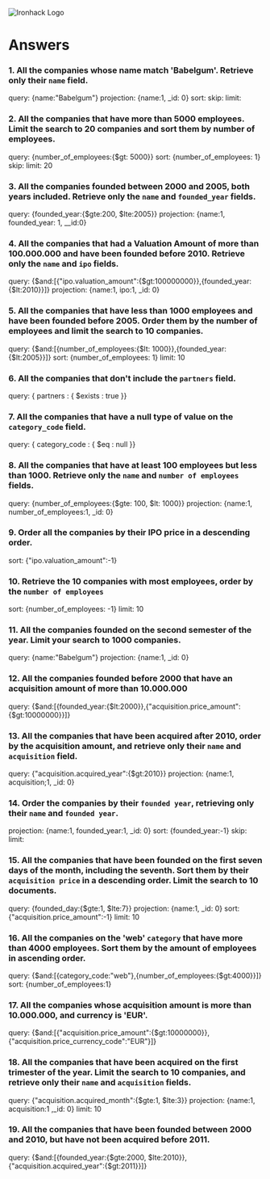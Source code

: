 ![Ironhack Logo](https://i.imgur.com/1QgrNNw.png)

# Answers

### 1. All the companies whose name match 'Babelgum'. Retrieve only their `name` field.

query: {name:"Babelgum"}
projection: {name:1, _id: 0}
sort: 
skip: 
limit: 

### 2. All the companies that have more than 5000 employees. Limit the search to 20 companies and sort them by **number of employees**.

query: {number_of_employees:{$gt: 5000}}
sort: {number_of_employees: 1}
skip: 
limit: 20
### 3. All the companies founded between 2000 and 2005, both years included. Retrieve only the `name` and `founded_year` fields.

query: {founded_year:{$gte:200, $lte:2005}}
projection: {name:1, founded_year: 1, __id:0}


### 4. All the companies that had a Valuation Amount of more than 100.000.000 and have been founded before 2010. Retrieve only the `name` and `ipo` fields.

query: {$and:[{"ipo.valuation_amount":{$gt:100000000}},{founded_year:{$lt:2010}}]}
projection: {name:1, ipo:1, _id: 0}

### 5. All the companies that have less than 1000 employees and have been founded before 2005. Order them by the number of employees and limit the search to 10 companies.

query: {$and:[{number_of_employees:{$lt: 1000}},{founded_year:{$lt:2005}}]}
sort: {number_of_employees: 1}
limit: 10

### 6. All the companies that don't include the `partners` field.

query: { partners : { $exists : true }}

### 7. All the companies that have a null type of value on the `category_code` field.

query: { category_code : { $eq : null }}

### 8. All the companies that have at least 100 employees but less than 1000. Retrieve only the `name` and `number of employees` fields.

query: {number_of_employees:{$gte: 100, $lt: 1000}}
projection: {name:1, number_of_employees:1, _id: 0}


### 9. Order all the companies by their IPO price in a descending order.

sort: {"ipo.valuation_amount":-1}


### 10. Retrieve the 10 companies with most employees, order by the `number of employees`

sort: {number_of_employees: -1}
limit: 10

### 11. All the companies founded on the second semester of the year. Limit your search to 1000 companies.

query: {name:"Babelgum"}
projection: {name:1, _id: 0}


### 12. All the companies founded before 2000 that have an acquisition amount of more than 10.000.000

query: {$and:[{founded_year:{$lt:2000}},{"acquisition.price_amount":{$gt:10000000}}]}


### 13. All the companies that have been acquired after 2010, order by the acquisition amount, and retrieve only their `name` and `acquisition` field.

query: {"acquisition.acquired_year":{$gt:2010}}
projection: {name:1, acquisition;1, _id: 0}


### 14. Order the companies by their `founded year`, retrieving only their `name` and `founded year`.

projection: {name:1, founded_year:1, _id: 0}
sort: {founded_year:-1}
skip: 
limit: 

### 15. All the companies that have been founded on the first seven days of the month, including the seventh. Sort them by their `acquisition price` in a descending order. Limit the search to 10 documents.

query: {founded_day:{$gte:1, $lte:7}}
projection: {name:1, _id: 0}
sort: {"acquisition.price_amount":-1}
limit: 10


### 16. All the companies on the 'web' `category` that have more than 4000 employees. Sort them by the amount of employees in ascending order.

query: {$and:[{category_code:"web"},{number_of_employees:{$gt:4000}}]}
sort: {number_of_employees:1}


### 17. All the companies whose acquisition amount is more than 10.000.000, and currency is 'EUR'.

query: {$and:[{"acquisition.price_amount":{$gt:10000000}},{"acquisition.price_currency_code":"EUR"}]}


### 18. All the companies that have been acquired on the first trimester of the year. Limit the search to 10 companies, and retrieve only their `name` and `acquisition` fields.


query: {"acquisition.acquired_month":{$gte:1, $lte:3}}
projection: {name:1, acquisition:1 ,_id: 0}
limit: 10

### 19. All the companies that have been founded between 2000 and 2010, but have not been acquired before 2011.

query: {$and:[{founded_year:{$gte:2000, $lte:2010}},{"acquisition.acquired_year":{$gt:2011}}]}

